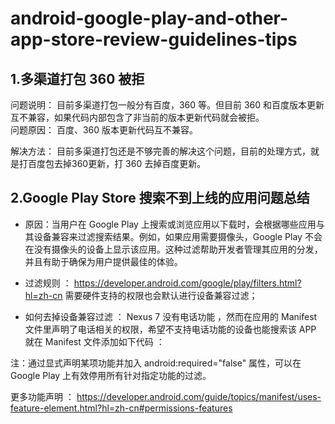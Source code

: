 # android-google-play-and-other-app-store-review-guidelines-tips

## 1.多渠道打包 360 被拒    
问题说明： 目前多渠道打包一般分有百度，360 等。但目前 360 和百度版本更新互不兼容，如果代码内部包含了非当前的版本更新代码就会被拒。  
问题原因： 百度、360 版本更新代码互不兼容。

解决方法： 目前多渠道打包还是不够完善的解决这个问题，目前的处理方式，就是打百度包去掉360更新，打 360 去掉百度更新。

## 2.Google Play Store 搜索不到上线的应用问题总结

* 原因：当用户在 Google Play 上搜索或浏览应用以下载时，会根据哪些应用与其设备兼容来过滤搜索结果。例如，如果应用需要摄像头，Google Play 不会在没有摄像头的设备上显示该应用。这种过滤帮助开发者管理其应用的分发，并且有助于确保为用户提供最佳的体验。

* 过滤规则 ： https://developer.android.com/google/play/filters.html?hl=zh-cn
需要硬件支持的权限也会默认进行设备兼容过滤；


* 如何去掉设备兼容过滤 ：
Nexus 7 没有电话功能 ，然而在应用的 Manifest 文件里声明了电话相关的权限，希望不支持电话功能的设备也能搜索该 APP
就在 Manifest 文件添加如下代码 ：

 <uses-feature android:name="android.hardware.telephony" android:required="false"/>

 注：通过显式声明某项功能并加入 android:required="false" 属性，可以在 Google Play 上有效停用所有针对指定功能的过滤。

更多功能声明 ： https://developer.android.com/guide/topics/manifest/uses-feature-element.html?hl=zh-cn#permissions-features
